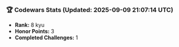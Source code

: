### 🏆 Codewars Stats (Updated: 2025-09-09 21:07:14 UTC)

- **Rank:** 8 kyu
- **Honor Points:** 3
- **Completed Challenges:** 1
